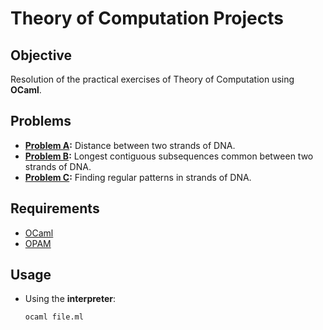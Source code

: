 # Theory of Computation Projects

## Objective

Resolution of the practical exercises of Theory of Computation using **OCaml**.


## Problems

* **[Problem A](/src/PbA/):** Distance between two strands of DNA.
* **[Problem B](/src/PbB/):** Longest contiguous subsequences common between two strands of DNA.
* **[Problem C](/src/PbC/):** Finding regular patterns in strands of DNA.


## Requirements

* [OCaml](https://ocaml.org/)
* [OPAM](https://opam.ocaml.org/)
  

## Usage

* Using the **interpreter**:

    ```
    ocaml file.ml
    ```
